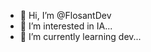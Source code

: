 - 👋 Hi, I’m @FlosantDev
- 👀 I’m interested in IA...
- 🌱 I’m currently learning dev...

<!---
FlosantDev/FlosantDev is a ✨ special ✨ repository because its `README.md` (this file) appears on your GitHub profile.
You can click the Preview link to take a look at your changes.
--->
